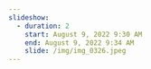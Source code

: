 ```yaml
---
slideshow:
  - duration: 2
    start: August 9, 2022 9:30 AM
    end: August 9, 2022 9:34 AM
    slide: /img/img_0326.jpeg
---
```

